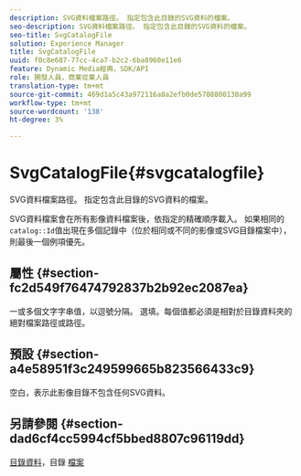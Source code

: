```yaml
---
description: SVG資料檔案路徑。 指定包含此目錄的SVG資料的檔案。
seo-description: SVG資料檔案路徑。 指定包含此目錄的SVG資料的檔案。
seo-title: SvgCatalogFile
solution: Experience Manager
title: SvgCatalogFile
uuid: f0c8e687-77cc-4ca7-b2c2-6ba8960e11e6
feature: Dynamic Media經典，SDK/API
role: 開發人員，商業從業人員
translation-type: tm+mt
source-git-commit: 469d1a5c43a972116a8a2efb0de5708800130a99
workflow-type: tm+mt
source-wordcount: '138'
ht-degree: 3%

---
```



# SvgCatalogFile{#svgcatalogfile}

SVG資料檔案路徑。 指定包含此目錄的SVG資料的檔案。

SVG資料檔案會在所有影像資料檔案後，依指定的精確順序載入。 如果相同的`catalog::Id`值出現在多個記錄中（位於相同或不同的影像或SVG目錄檔案中），則最後一個例項優先。

## 屬性 {#section-fc2d549f76474792837b2b92ec2087ea}

一或多個文字字串值，以逗號分隔。 選填。每個值都必須是相對於目錄資料夾的絕對檔案路徑或路徑。

## 預設 {#section-a4e58951f3c249599665b823566433c9}

空白，表示此影像目錄不包含任何SVG資料。

## 另請參閱 {#section-dad6cf4cc5994cf5bbed8807c96119dd}

[目錄資料](../../../../../is-api/image-catalog/image-serving-api-ref/c-image-catalog-reference/c-overview/c-catalog-data-fields/c-catalog-data-fields.md#concept-b19581028ec44f98b9f5943624403d29)，目錄 [檔案](../../../../../is-api/image-catalog/image-serving-api-ref/c-image-catalog-reference/c-attributes-reference/r-catalogfile.md#reference-16498bb4cb33458697c1ab002ea8db79)
